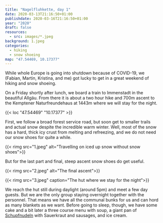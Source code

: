 ```yaml
---
title: "Nagelfluhkette, day 1"
date: 2020-03-13T21:16:50+01:00
publishdate: 2020-03-16T21:16:50+01:00
year: "2020"
draft: false
resources:
  - src: images/*.jpeg
background: 1.jpeg
categories:
  - hiking
  - snow shoeing
map: "47.54469, 10.17377"
---
```


While whole Europe is going into shutdown because of COVID-19, we (Fabian,
Martin, Kristina, and me) got lucky to get in a great weekend of hiking and snow
shoeing.

On a Friday shortly after lunch, we board a train to Immenstadt in the beautiful
Allgäu. From there it is about a two hour hike and 700m ascent to the Kemptener
Naturfreundehaus at 1443m where we will stay for the night.

<!--more-->

{{< loc "47.54469" "10.17377" >}}

First, we follow a broad forest service road, but soon get to smaller trails and
actual snow despite the incredible warm winter. Well, most of the snow has a
hard, thick icy crust from melting and refreezing, and we do not need our snow shoes
for quite a while.

{{< rimg src="1.jpeg" alt="Travelling on iced up snow without snow shoes">}}

But for the last part and final, steep ascent snow shoes do get useful.

{{< rimg src="2.jpeg" alt="The final ascent">}}

{{< rimg src="3.jpeg" caption="The hut where we stay for the night">}}

We reach the hut still during daylight (around 5pm) and meet a few day guests.
But we are the only group staying overnight together with the personnel. That
means we have all the communal bunks for us and can hord as many blankets as we
want. Before going to sleep, though, we have some cake and a bit later a three
course menu with soup, a giant pan of
[Schupfnudeln](https://en.wikipedia.org/wiki/Schupfnudel) with Sauerkraut and
sausages, and ice cream.
